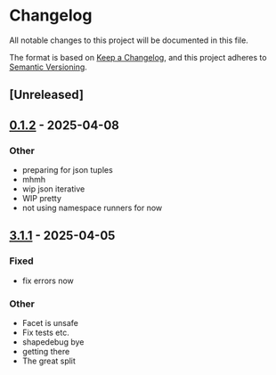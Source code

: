 # Changelog

All notable changes to this project will be documented in this file.

The format is based on [Keep a Changelog](https://keepachangelog.com/en/1.0.0/),
and this project adheres to [Semantic Versioning](https://semver.org/spec/v2.0.0.html).

## [Unreleased]

## [0.1.2](https://github.com/facet-rs/facet/compare/facet-trait-v0.1.1...facet-trait-v0.1.2) - 2025-04-08

### Other

- preparing for json tuples
- mhmh
- wip json iterative
- WIP pretty
- not using namespace runners for now

## [3.1.1](https://github.com/facet-rs/facet/compare/facet-trait-v3.1.0...facet-trait-v3.1.1) - 2025-04-05

### Fixed

- fix errors now

### Other

- Facet is unsafe
- Fix tests etc.
- shapedebug bye
- getting there
- The great split
